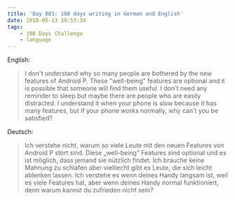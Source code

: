 ```yaml
---
title: 'Day 083: 100 days writing in German and English'
date: 2018-05-13 19:53:34
tags:
    - 100 Days Challenge
    - language
---
```

English:
> I don't understand why so many people are bothered by the new features of Android P. These "well-being" features are optional and it is possible that someone will find them useful. I don't need any reminder to sleep but maybe there are people who are easily distracted. I understand it when your phone is slow because it has many features, but if your phone works normally, why can't you be satisfied?

Deutsch:
> Ich verstehe nicht, warum so viele Leute mit den neuen Features von Android P stört sind. Diese „well-being“ Features sind optional und es ist möglich, dass jemand sie nützlich findet. Ich brauche keine Mahnung zu schlafen aber vielliecht gibt es Leute, die sich leicht ablenken lassen. Ich verstehe es wenn deines Handy langsam ist, weil es viele Features hat, aber wenn deines Handy normal funktioniert, denn warum kannst du zufrieden nicht sein? 
